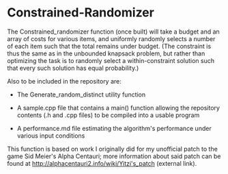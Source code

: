 # Constrained-Randomizer
The Constrained_randomizer function (once built) will take a budget and an array of costs for various items, and uniformly randomly selects a number of each item such that the total remains under budget.  (The constraint is thus the same as in the unbounded knapsack problem, but rather than optimizing the task is to randomly select a within-constraint solution such that every such solution has equal probability.)

Also to be included in the repository are:

* The Generate_random_distinct utility function 
  
* A sample.cpp file that contains a main() function allowing the repository contents (.h and .cpp files) to be compiled into a usable program
  
* A performance.md file estimating the algorithm's performance under various input conditions

This function is based on work I originally did for my unofficial patch to the game Sid Meier's Alpha Centauri; more information about said patch can be found at http://alphacentauri2.info/wiki/Yitzi's_patch (external link).
